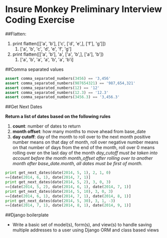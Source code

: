 # Insure Monkey Preliminary Interview Coding Exercise

##Flatten:

1. print flatten([['a', 'b'], ['c', ['d', 'e',], ['f'], 'g']])
    1. ['a', 'b', 'c', 'd', 'e', 'f', 'g']
2. print flatten([['a', 'b'], 'a', ['a', 'b',], ['a'], 'b'])
    1. ['a', 'b', 'a', 'a', 'b', 'a', 'b'i]

##Comma separated values
```python
assert comma_separated_numbers(3456) == '3,456'
assert comma_separated_numbers(987654321) == '987,654,321'
assert comma_separated_numbers(12) == '12'
assert comma_separated_numbers(12.3) == '12.3'
assert comma_separated_numbers(3456.3) == '3,456.3'
```

##Get Next Dates

**Return a list of dates based on the following rules**

1. **count**: number of dates to return
2. **month offset**: how many months to move ahead from base_date
3. **day cutoff**: day of the month to roll over to the next month positive number means on that day of month, roll over negative number means on that number of days from the end of the month, roll over 0 means rolling over on the last day of the month
*day_cutoff must be taken into account before the month month_offset*
*after rolling over to another month after base_date.month, all dates must be first of month.*

```python
print get_next_dates(date(2014, 5, 1), 2, 1, 0)
==[date(2014, 6, 1), date(2014, 7, 1)]
print get_next_dates(date(2014, 5, 2), 3, 0, 3)
==[date(2014, 5, 2), date(2014, 6, 1), date(2014, 7, 1)]
print get_next_dates(date(2014, 5, 10), 3, 0, 3)
==[date(2014, 6, 1), date(2014, 7, 1), date(2014, 8, 1)]
print get_next_dates(date(2014, 5, 30), 3, 1, -3)
==[date(2014, 7, 1), date(2014, 8, 1), date(2014, 9, 1)]
```
##Django boilerplate

- Write a basic set of model(s), form(s), and view(s) to handle saving multiple addresses to a user using Django ORM and class based views
